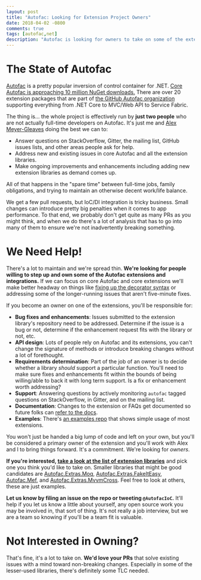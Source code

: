 ```yaml
---
layout: post
title: "Autofac: Looking for Extension Project Owners"
date: 2018-04-02 -0800
comments: true
tags: [autofac,net]
description: "Autofac is looking for owners to take on some of the extension and integration projects. Is that you?"
---
```

# The State of Autofac

[Autofac](https://autofac.org/) is a pretty popular inversion of control container for .NET. [Core Autofac is approaching 10 million NuGet downloads.](https://www.nuget.org/packages/Autofac) There are over 20 extension packages that are part of [the GitHub Autofac organization](https://github.com/autofac) supporting everything from .NET Core to MVC/Web API to Service Fabric.

The thing is... the whole project is effectively run by **just two people** who are not actually full-time developers on Autofac. It's just me and [Alex Meyer-Gleaves](https://alexmg.com/) doing the best we can to:

- Answer questions on StackOverflow, Gitter, the mailing list, GitHub issues lists, and other areas people ask for help.
- Address new and existing issues in core Autofac and all the extension libraries.
- Make ongoing improvements and enhancements including adding new extension libraries as demand comes up.

All of that happens in the "spare time" between full-time jobs, family obligations, and trying to maintain an otherwise decent work/life balance.

We get a few pull requests, but IoC/DI integration is tricky business. Small changes can introduce pretty big penalties when it comes to app performance. To that end, we probably don't get quite as many PRs as you might think, and when we do there's a lot of analysis that has to go into many of them to ensure we're not inadvertently breaking something.

# We Need Help!

There's a lot to maintain and we're spread thin. **We're looking for people willing to step up and own some of the Autofac extensions and integrations.** If we can focus on core Autofac and core extensions we'll make better headway on things like [fixing up the decorator syntax](https://github.com/autofac/Autofac/issues/880) or addressing some of the longer-running issues that aren't five-minute fixes.

If you become an owner on one of the extensions, you'll be responsible for:

- **Bug fixes and enhancements**: Issues submitted to the extension library's repository need to be addressed. Determine if the issue is a bug or not, determine if the enhancement request fits with the library or not, etc.
- **API design**: Lots of people rely on Autofac and its extensions, you can't change the signature of methods or introduce breaking changes without a lot of forethought.
- **Requirements determination**: Part of the job of an owner is to decide whether a library _should_ support a particular function. You'll need to make sure fixes and enhancements fit within the bounds of being willing/able to back it with long term support. Is a fix or enhancement worth addressing?
- **Support**: Answering questions by actively monitoring `autofac` tagged questions on StackOverflow, in Gitter, and on the mailing list.
- **Documentation**: Changes to the extension or FAQs get documented so future folks can [refer to the docs](http://autofac.readthedocs.io/en/latest/).
- **Examples**: There's [an examples repo](https://github.com/autofac/Examples) that shows simple usage of most extensions.

You won't just be handed a big lump of code and left on your own, but you'll be considered a primary owner of the extension and you'll work with Alex and I to bring things forward. It's a commitment. We're looking for _owners_.

**If you're interested, [take a look at the list of extension libraries](https://github.com/autofac)** and pick one you think you'd like to take on. Smaller libraries that might be good candidates are [Autofac.Extras.Moq](https://github.com/autofac/Autofac.Extras.Moq), [Autofac.Extras.FakeItEasy](https://github.com/autofac/Autofac.Extras.FakeItEasy), [Autofac.Mef](https://github.com/autofac/Autofac.Mef), and [Autofac.Extras.MvvmCross](https://github.com/autofac/Autofac.Extras.MvvmCross). Feel free to look at others, these are just examples.

**Let us know by filing an issue on the repo or tweeting `@AutofacIoC`.** It'll help if you let us know a little about yourself, any open source work you may be involved in, that sort of thing. It's not really a job interview, but we are a team so knowing if you'll be a team fit is valuable.

# Not Interested in Owning?

That's fine, it's a lot to take on. **We'd love your PRs** that solve existing issues with a mind toward non-breaking changes. Especially in some of the lesser-used libraries, there's definitely some TLC needed.
